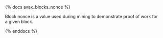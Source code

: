 {% docs avax_blocks_nonce %}

Block nonce is a value used during mining to demonstrate proof of work for a given block. 

{% enddocs %}
